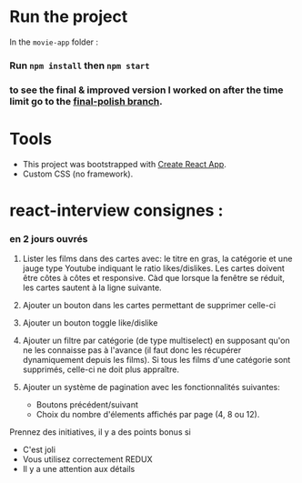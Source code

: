 # Run the project

In the `movie-app` folder :

### Run `npm install` then `npm start`

### to see the final & improved version I worked on after the time limit go to the [final-polish branch](https://github.com/arieloO/react-interview/tree/final-polish).

# Tools

- This project was bootstrapped with [Create React App](https://github.com/facebook/create-react-app).
- Custom CSS (no framework).

# react-interview consignes :

### en 2 jours ouvrés

1. Lister les films dans des cartes avec: le titre en gras, la catégorie et une jauge type Youtube indiquant le ratio likes/dislikes. Les cartes doivent être côtes à côtes et responsive. Càd que lorsque la fenêtre se réduit, les cartes sautent à la ligne suivante.

2. Ajouter un bouton dans les cartes permettant de supprimer celle-ci

3. Ajouter un bouton toggle like/dislike

4. Ajouter un filtre par catégorie (de type multiselect) en supposant qu'on ne les connaisse pas à l'avance (il faut donc les récupérer dynamiquement depuis les films). Si tous les films d'une catégorie sont supprimés, celle-ci ne doit plus appraître.

5. Ajouter un système de pagination avec les fonctionnalités suivantes:
   - Boutons précédent/suivant
   - Choix du nombre d'élements affichés par page (4, 8 ou 12).

Prennez des initiatives, il y a des points bonus si

- C'est joli
- Vous utilisez correctement REDUX
- Il y a une attention aux détails
